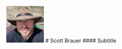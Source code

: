 <img src="images/headshot.png" width=100 float=left>
# Scott Brauer
#### Subtitle

## <Title>

Recent Date Tag About



[![Email](images/email_PNG1.png | width=50)](mailto:CodeRancher@zohomail.com)
[![github](images/github_PNG86.png | width=50)](https://github.com/CodeRancher)
[![linkedin](images/linkedIn_PNG7.png | width=50)](https://www.linkedin.com/in/scott-brauer-8209321/)